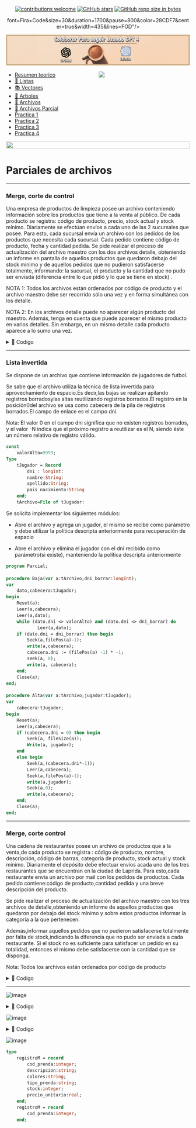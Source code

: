 <div align="center"> 

[![contributions welcome](https://img.shields.io/badge/contributions-welcome-brightgreen.svg?style=flat)](https://github.com/Fabian-Martinez-Rincon/FOD)
[![GitHub stars](https://img.shields.io/github/stars/Fabian-Martinez-Rincon/FOD)](https://github.com/Fabian-Martinez-Rincon/FOD/stargazers/)
[![GitHub repo size in bytes](https://img.shields.io/github/repo-size/Fabian-Martinez-Rincon/FOD)](https://github.com/Fabian-Martinez-Rincon/FOD)


font=Fira+Code&size=30&duration=1700&pause=800&color=28CDF7&center=true&width=435&lines=FOD"/>
 </div>

</div>

<a title="" href="https://cafecito.app/ei-materias"><img src="/Documentos/Cafecito.png" alt="" /></a>



<p><img width="250" align='right' src="https://media.giphy.com/media/QxSveBdhdtLgagcKdR/giphy.gif"></p>

- [Resumen teorico](https://inakilapeyre.notion.site/inakilapeyre/Fundamentos-de-Organizaci-n-de-Datos-b2375e1e8e2c441693bb98c470261c69)
- [🧾 Listas](/Documentos/Codigos/Listas.md)
- [📚 Vectores](/Documentos/Codigos/Vectores.md)
- [🌳 Arboles](/Documentos/Codigos/Arboles.md)
- [📁 Archivos](/Documentos/Codigos/Archivos.md)
- [📁 Archivos Parcial](/Documentos/ParArchivos.md)
- [Practica 1](/Documentos/Practicas/Practica1Nueva.md)
- [Practica 2](/Documentos/Practicas/Practica2.md)
- [Practica 3](/Documentos/Practicas/Practica3.md)
- [Practica 4](/Documentos/Practicas/Practica4.md)

</td></tr></table>

<img src= 'https://i.gifer.com/origin/8c/8cd3f1898255c045143e1da97fbabf10_w200.gif' height="20" width="100%">


# Parciales de archivos

---

### Merge, corte de control

Una empresa de productos de limpieza posee un archivo conteniendo información sobre los productos que tiene a la venta al público. 
De cada producto se registra: código de producto, precio, stock actual y stock mínimo. 
Diariamente se efectúan envíos a cada uno de las 2 sucursales que posee. 
Para esto, cada sucursal envía un archivo con los pedidos de los productos que necesita cada sucursal.
Cada pedido contiene código de producto, fecha y cantidad pedida. 
Se pide realizar el proceso de actualización del archivo maestro con los dos archivos detalle, obteniendo un informe en pantalla de aquellos productos que quedaron
debajo del stock mínimo y de aquellos pedidos que no pudieron satisfacerse totalmente, informando: la sucursal, el producto y la cantidad que no pudo ser enviada
(diferencia entre lo que pidió y lo que se tiene en stock) .


NOTA 1: Todos los archivos están ordenados por código de producto y el archivo maestro debe ser recorrido sólo una vez y en forma simultánea con los detalle. 

NOTA 2: En los archivos detalle puede no aparecer algún producto del maestro. Además, tenga en cuenta que puede aparecer el mismo producto en varios detalles.
Sin embargo, en un mismo detalle cada producto aparece a lo sumo una vez.

<details><summary>📘 Codigo</summary>

```pascal
program Parcial;
const 
    CANTIDAD = 2;
    VALOR_ALTO = 9999;
type
    RANGO = 1..CANTIDAD;
    producto = record
        codigo:integer;
        precio:real;
        stock_actual:integer;
        stock_minimo:integer;
    end;
    pedido = record
        codigo:integer;
        fecha:string;
        cant_pedida:integer;
    end;
    maestro = file of producto;
    detalle = file of pedido;
    vector_detalle = array [RANGO] of detalle;
    vector_detalle_registro = array [RANGO] of pedido;
//____________________________________________
procedure LeerD(var d:detalle;var dato:pedido);
    begin
        if not eof(d) then
            Read(d,dato)
        else
            dato.codigo:=VALOR_ALTO
    end;
procedure LeerM(var m:maestro;var dato:producto);
    begin
        if not eof(m) then
            Read(m,dato)
        else
            dato:=VALOR_ALTO;
    end;
procedure ResetDetalles(var vd:vector_detalle;var vdr:vector_detalle_registro);
    var
        i:integer;
        iStr:string;
    begin
        for i:=1 to CANTIDAD do
        begin
            Str(i,iStr);
            Assign(vd[i],'detalle ' + iStr);
            Reset(vd[i]);
            LeerD(vd[i],vdr[i]);
        end;
    end;
procedure CloseDetalles(var vd:vector_detalle);
    var
        i:integer;
    begin
        for i:=1 to CANTIDAD do
        begin
            Close(vd[i]);
        end;
    end;
procedure minimo(var vd:vector_detalle;var vdr:vector_detalle_registro;var sucursal:integer;var min:pedido);
    var
        i:integer;
    begin
        min.codigo:=VALOR_ALTO;
        for i:=1 to CANTIDAD do begin
            if vdr[i].codigo<min.codigo then
                min:=vdr[i];
                sucursal:=i;
        end;
        if min.codigo <> VALOR_ALTO then
            LeerD(vd[sucursal],vdr[sucursal]);
    end;
procedure merge(var m:maestro;var vd:vector_detalle;var vdr:vector_detalle_registro;);
var
    min:pedido;
    datoM:producto;
    sucursal:integer;
    cant_total:integer;
    cantidad:integer;
begin
    Reset(m); ResetDetalles(vd,vdr);
    minimo(vd,vdr,min,sucursal);
    while min.codigo <> VALOR_ALTO do
    begin
        LeerM(m,datoM);
        while datoM.codigo <> min.codigo do //Puede no existir
            LeerM(m,datoM);
        cant_total:=0;
        while datoM.codigo = min.codigo do
        begin
            cant_total:=cant_total+min.cant_pedida;
            minimo(vd,vdr,min,sucursal);
        end;
        datoM.stock_actual:=datoM.stock_actual-cant_total;
        if (datoM.stock_actual<datoM.stock_minimo) and (0<=datoM.stock_actual) then
        begin
            Write('debajo del stock mínimo ');
            Writeln(datoM.codigo);
        end;
        if datoM.stock_actual<0 then
        begin
            Write(sucursal);
            write(datoM.codigo);
            cantidad:=datoM.stock_actual*-1;
            writeln(cantidad);
            datoM.stock_actual:=0;
        end;
        Seek(m,FilePos(m)-1);
        Write(m,datoM);   
    end;
    Close(m); CloseDetalles(vd);
end;
var
    m:maestro;
    vd:vector_detalle;
    vdr:vector_detalle_registro;
begin
    Assign(m,'maestro.data');
    merge(m,vd,vdr);
end.
```

</details>

---

### Lista invertida

Se dispone de un archivo que contiene información de jugadores de futbol.

Se sabe que el archivo utiliza la técnica de lista invertida para aprovechamiento de espacio.Es decir,las bajas se realizan apilando registros borradosylas altas reutilizando registros borrados.El registro en la posición0del archivo se usa como cabecera de la pila de registros borrados.El campo de enlace es el campo dni.

Nota: El valor 0 en el campo dni significa que no existen registros borrados, y el valor -N indica que el próximo registro a reutilizar es el N, siendo éste un número relativo de registro válido.

```pas
const
    valorAlto=9999;
Type
    tJugador = Record
        dni : longInt:
        nombre:String:
        apellido:String:
        pais nacimiento:String
    end;
    tArchivo=File of tJugador:
```

Se solicita implementar los siguientes módulos:

- Abre el archivo y agrega un jugador, el mismo se recibe como parámetro y debe utilizar la política descripta anteriormente para recuperación de espacio

- Abre el archivo y elimina el jugador con el dni recibido como parámetro(si existe), manteniendo la política descripta anteriormente

```pas
program Parcial;

procedure Baja(var a:tArchivo;dni_borrar:longInt);
var
    dato,cabecera:tJugador;
begin
    Reset(a);
    Leer(a,cabecera);
    Leer(a,dato);
    while (dato.dni <> valorAlto) and (dato.dni <> dni_borrar) do
            Leer(a,dato);
    if (dato.dni = dni_borrar) then begin
        Seek(a,filePos(a)-1);
        write(a,cabecera);
        cabecera.dni := (filePos(a) -1) * -1;
        seek(a, 0);
        write(a, cabecera);
    end;
    Close(a);
end;

procedure Alta(var a:tArchivo;jugador:tJugador);
var
    cabecera:tJugador;
begin
    Reset(a);
    Leer(a,cabecera);
    if (cabecera.dni = 0) then begin
        Seek(a, fileSize(a));
        Write(a, jugador);
    end
    else begin
        Seek(a,(cabecera.dni*-1));
        Leer(a,cabecera);
        Seek(a,filePos(a)-1);    
        write(a,jugador);
        Seek(a,0);
        write(a,cabecera);
    end;
    Close(a);
end;
```

---

### Merge, corte control

Una cadena de restaurantes posee un archivo de productos que a la venta,de cada producto se registra : código de producto, nombre, descripción, código de barras, categoría de producto, stock actual y stock mínimo. Diariamente el depósito debe efectuar envíos acada uno de los tres restaurantes que se encuentran en la ciudad de Laprida. Para esto,cada restaurante envia un archivo por mail con los pedidos de productos. Cada pedido contiene:código de producto,cantidad pedida y una breve descripción del producto.

Se pide realizar el proceso de actualización del archivo maestro con los tres archivos de detalle,obteniendo un informe de aquellos productos que quedaron por debajo del stock mínimo y sobre estos productos informar la categoría a la que pertenecen. 

Además,informar aquellos pedidos que no pudieron satisfacerse totalmente por falta de stock,indicando la diferencia que no pudo ser enviada a cada restaurante. Si el stock no es suficiente para satisfacer un pedido en su totalidad, entonces el mismo debe satisfacerse con la cantidad que se disponga.

Nota: Todos los archivos están ordenados por código de producto

<details><summary>📘 Codigo</summary>

```pas
program Parcial;
const
    DIMF = 3;
    VALORALTO = 9999;

type
    cadena20 = string[20];
    producto = record
        codigo:integer;
        nombre:cadena20;
        codigo_barras:integer;
        categoria:cadena20;
        stock_actual:integer;
        stock_min:integer;
    end;
    registroD = record
        codigo:integer;
        cant_pedida:integer;
        descripcion:cadena20;
    end;
    archivoM = file of producto;
    archivoD = file of registroD;
    vector_archivoD = array [1..DINF] of archivoD;
    vector_datosD = array [1..DIMF] of registroD;

//________________________________________
procedure ResetDetalles(var vd:vector_archivoD;var vdd:vector_datosD);
var
    i:integer;
    iStr:cadena20;
begin
    for i:=1 to DIMF do
    begin
        Str(i,iStr);
        assign(vd[i],'detalle'+iStr);
        reset(vd[i]);
        LeerD(vd[i],vdd[i]);
    end;
end;
//________________________________________
procedure CloseDetalles(var vd:vector_archivoD);
var
    i:integer;
begin
    for i:=1 to DIMF do
        Close(vd[i]);
end;
//________________________________________
procedure LeerM(var m:archivoM;dato:producto);
begin
    if not eof (m) then
        Read(m,dato)
    else
        dato.codigo:=VALORALTO;
end;
procedure LeerD(var d:archivoD;dato:registroD);
begin
    if not eof (d) then
        Read(d,dato)
    else
        dato.codigo:=VALORALTO;
end;
//________________________________________
procedure minimo(var vd:vector_archivoD;var vdd:vector_datosD;var min:archivoD;var minPos:integer);
var
    i:integer;
begin
    min.codigo:=VALORALTO;
    for i:=1 to DIMF do
    begin
        if (vdd[i].codigo< min.codigo ) then
        begin
            min:=vdd[i];
            minPos:=i;
        end;
    end;
    if (min.codigo <> VALORALTO) then 
        LeerD(vd[minPos],vdd[minPos]);
end;
//________________________________________
procedure Merge(var m:archivoM;var vd:vector_archivoD;var vdd:vector_datosD);
var
    datoM:producto;
    min:producto;
    posMin:integer;
    diferencia:integer;
begin
    posMin:=valorAlto;
    diferencia:=0;
    Reset(m);
    ResetDetalles(vd,vdd);
    minimo(vd,vdd,min,posMin);
    while (min.codigo<>VALORALTO) do
    begin
        LeerM(m,datoM);
        while (datoM.codigo <> min.codigo) do
            LeerM(m,datoM);
        while (datoM.codigo = min.codigo) and (min.codigo<>VALORALTO) do begin
            if (datoM.stock_actual < min.cant_pedida) then
            begin
                diferencia = (datoM.stock_actual - min.cant_pedida)*-1;
                writenln('Diferencia ', diferencia, 'en la sucursal ', posMin); 
            end;
            datoM.stock_actual:=datoM.stock_actual - min.cant_pedida;
            if (datoM.stock_actual< 0) then
                datoM.stock_actual:=0;
            minimo(vd,vdd,min,posMin);
        end;
        if (datoM.stock_actual < datoM.stock_min) then
        begin
            writeln(datoM.codigo);
            writeln(datoM.categoria);
        end;

        seek(m,filePos(m)-1);
        write(m,datoM);
    end;
    Close(m);
    CloseDetalles(vd);
end;
//________________________________________
var
    m:archivoM;
    vd:vector_archivoD;
    vdd:vector_datosD;
begin
    Assign(m,'maestro.data');
    Merge(m,vd,vdd);
end;
```

</details>

---


![image](https://user-images.githubusercontent.com/55964635/175982889-28b6814a-ff23-4972-a413-6bace4e0182a.png)


<details><summary>📘 Codigo</summary>

```Pas
program primeraFecha;
const
    CANTIDAD = 5;
    VA = 9999;
type
    carrera = record
        dni:integer;
        apellido:string;
        nombre:string;
        kms:integer;
        ganoSiNo:integer;
    end;
    detalle = file of carrera;
    registroM = record
        dni:integer;
        apellido:string;
        kms_total:integer;
        ganadas:integer;
    end;
    maestro = file of registroM;
    vector_detalle = array [1..CANTIDAD] of detalle;
    vector_detalle_registro = array [1..CANTIDAD] of carrera;

procedure LeerD(var d:detalle;var dato:carrera);
begin
    if not eof (d) then
        Read(d,dato);
    else
        dato.dni:=VA;
end;

procedure ResetDetalles(var vd:vector_detalle;var vdr:vector_detalle_registro);
var
    i:integer;
    iStr:string;
    dato:carrera;
begin
    for i:=1 to CANTIDAD do
    begin
        Str(i,iStr);
        Assign(vd[i],'detalle' + iStr);
        Reset(vd[i]);
        LeerD(vd[i],vdr[i]);
    end;
end.
procedure CloseDetalles(var vd:vector_detalle);
var
    i:integer;
begin
    for i:=1 to CANTIDAD do
        Close(vd[i]);
end;
procedure minimo(var vd:vector_detalle;var vdr:vector_detalle_registro;var min:carrera);
var
    i:integer;
    pos:integer;
begin
    min.dni:=VA;
    for i:=1 to CANTIDAD do
    begin
        if (vdr[i].dni < min.dni) then
        begin
            min:=vdr[i];
            pos:=i;
        end;
    end;
    if min.dni <> VA then
        LeerD(vd[pos],vdr[pos]);
end;

procedure merge(var m:maestro;var vd:vector_detalle;var vdr:vector_detalle_registro);
var
    min:carrera;
    datoM:registroM;
    actual:carrera;
begin
    Rewrite(m); ResetDetalles(vd,vdr);
    minimo(vd,vdr,min);
    while (min.dni <> VA) do
    begin
        actual:=min;
        while actual.dni = min.dni do
        begin
            datoM.kms_total:= datoM.kms_total + min.kms;
            datoM.ganadas:= datoM.ganadas + min.ganoSiNo;
            minimo(vd,vdr,min);
        end;
        write(m,datoM);
    end;
    Close(m); CloseDetalle(vd);
end;
var
    m:maestro;
    vd:vector_detalle;
    vdr:vector_detalle_registro;
begin
    Assign(m,'maestro.data');
    merge(m,vd,vdr);
end.
```

</details>

![image](https://user-images.githubusercontent.com/55964635/176000672-e84f9fa7-3e0c-416e-a7e7-4847a51740e2.png)

<details><summary>📘 Codigo</summary>

```pas
type
    persona = record
        DNI:integer;
        nombre:string;
        apellido:string;
        sueldo:real;
    end;
    tArchivo = file of persona;
```

```pas
procedure crear(var arch: tArchivo; var info:TEXT);
var
    dato:persona;
begin
    Rewrite(arch); Reset(info);
    while not eof(info) begin
        Read(info,dato);
        write(arch,dato);
    end;
    Close(arch); Close(info);
end;

//_____________________________
procedure agregar(var arch: tArchivo; p:persona);
var
    cabecera:persona;
    dato:persona;
begin
    Reset(arch);
    Leer(arch,cabecera);
    if (cabecera.DNI = 0); //Lo agrega al ginal
    begin
        Seek(arch,fileZise(arch));
        write(arch,p);
    end
    else
        begin
            Seek(arch,(cabecera.DNI*-1));
            Leer(arch,dato)
            Seek(a,filePos(arch)-1);   
            write(arch,p);
            Seek(arch,0);
            write(arch,dato);
        end;
    Close(arch);
end;

procedure eliminar(var arch:tArchivo:DNI:integer);
var
    dato:persona;
    cabecera:persona;
begin
    Reset(arch);
    Leer(arch,cabecera)
    Leer(arch,dato)
    while (dato.DNI <> DNI) and (dato.DNI <> VA) do
        Leer(arch,dato)
    if (dato.DNI = DNI) then 
    begin
        Seek(arch,filePos(arch)-1);
        Leer(a,cabecera);
        cabecera.DNI:= (seek(arch, filePos(arch)-1))*-1;
        Seek(arch,0);
        write(arch,cabecera);
    end;
    Close(arch);
end;
```


</details>


![image](https://user-images.githubusercontent.com/55964635/176021332-be5b11a7-2ca2-4d1d-b828-e3f9247a397d.png)

```Pascal
type
    registroM = record
        cod_prenda:integer;
        descripcion:string;
        colores:string;
        tipo_prenda:string;
        stock:integer;
        precio_unitario:real;
    end;
    registroM = record
        cod_prenda:integer;
    end;
```
